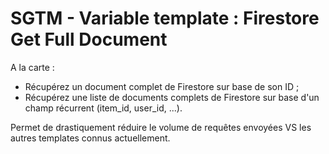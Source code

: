 # SGTM - Variable template : Firestore Get Full Document

A la carte :
- Récupérez un document complet de Firestore sur base de son ID ;
- Récupérez une liste de documents complets de Firestore sur base d'un champ récurrent (item_id, user_id, ...).

Permet de drastiquement réduire le volume de requêtes envoyées VS les autres templates connus actuellement.
